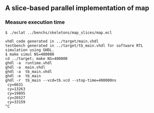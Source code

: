 ## A slice-based parallel implementation of map

### Measure execution time

```
$ ./eclat ../benchs/skeletons/map_slices/map.ecl 

vhdl code generated in ../target/main.vhdl 
testbench generated in ../target/tb_main.vhdl for software RTL simulation using GHDL.
$ make simul NS=400000
cd ../target; make NS=400000
ghdl -a  runtime.vhdl
ghdl -a  main.vhdl
ghdl -a  tb_main.vhdl
ghdl -e  tb_main
ghdl -r  tb_main --vcd=tb.vcd --stop-time=400000ns
 cy=6631 
 cy=13263 
 cy=19895 
 cy=26527 
 cy=33159
^C
```

